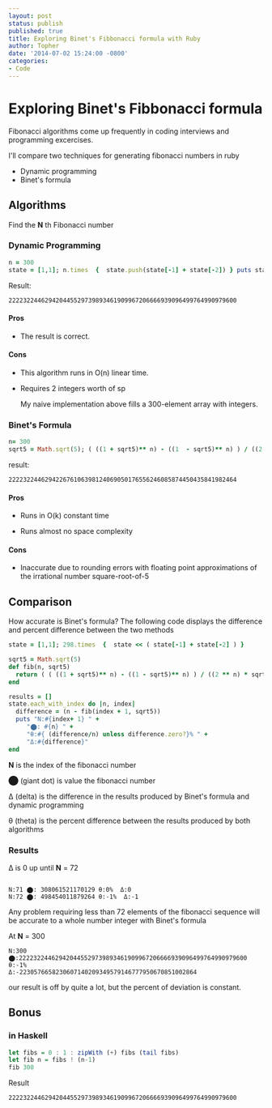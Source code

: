 ```yaml
---
layout: post
status: publish
published: true
title: Exploring Binet's Fibbonacci formula with Ruby
author: Topher
date: '2014-07-02 15:24:00 -0800'
categories:
- Code
---
```



# Exploring Binet's Fibbonacci formula

Fibonacci algorithms come up frequently in coding interviews and programming excercises.

I'll compare two techniques for generating fibonacci numbers in ruby

* Dynamic programming
* Binet's formula


## Algorithms

Find the **N** th Fibonacci number

### Dynamic Programming

```ruby
n = 300
state = [1,1]; n.times  {  state.push(state[-1] + state[-2]) } puts state.last.to_i
```
Result:

`222232244629420445529739893461909967206666939096499764990979600`


#### Pros

* The result is correct.

#### Cons

* This algorithm runs in O(n) linear time.

* Requires 2 integers worth of sp

  My naive implementation above fills a 300-element array with integers.





### Binet's Formula

```ruby
n= 300
sqrt5 = Math.sqrt(5); ( ((1 + sqrt5)** n) - ((1  - sqrt5)** n) ) / ((2 ** n) * sqrt5)
```

result:

`222232244629422676106398124069050176556246085874450435841982464`

#### Pros

* Runs in O(k) constant time

* Runs almost no space complexity


#### Cons

* Inaccurate due to rounding errors with floating point approximations of the irrational number square-root-of-5


## Comparison

How accurate is Binet's formula? The following code displays the difference and percent difference between the two methods

```ruby
state = [1,1]; 298.times  {  state << ( state[-1] + state[-2] ) }

sqrt5 = Math.sqrt(5)
def fib(n, sqrt5)
  return ( ( ((1 + sqrt5)** n) - ((1 - sqrt5)** n) ) / ((2 ** n) * sqrt5) ).to_i
end

results = []
state.each_with_index do |n, index|
  difference = (n - fib(index + 1, sqrt5))
  puts "N:#{index+ 1} " +
     "⬤: #{n} " +
     "θ:#{ (difference/n) unless difference.zero?}% " +
     "Δ:#{difference}"
end

```

**N** is the index of the fibonacci number

⬤ (giant dot) is value the fibonacci number

Δ (delta) is the difference in the results produced by Binet's formula and dynamic programming

θ (theta) is the percent difference between the results produced by both algorithms



### Results

Δ is 0 up until **N** = 72


```

N:71 ⬤: 308061521170129 θ:0%  Δ:0
N:72 ⬤: 498454011879264 θ:-1%  Δ:-1
```

Any problem requiring less than 72 elements of the fibonacci sequence will be accurate to a whole number integer with Binet's formula


At **N** = 300

```
N:300
⬤:222232244629420445529739893461909967206666939096499764990979600
θ:-1%
Δ:-2230576658230607140209349579146777950670851002864
```

our result is off by quite a lot, but the percent of deviation is constant.


## Bonus

### in Haskell

```haskell
let fibs = 0 : 1 : zipWith (+) fibs (tail fibs)
let fib n = fibs ! (n-1)
fib 300
```

Result

`222232244629420445529739893461909967206666939096499764990979600`